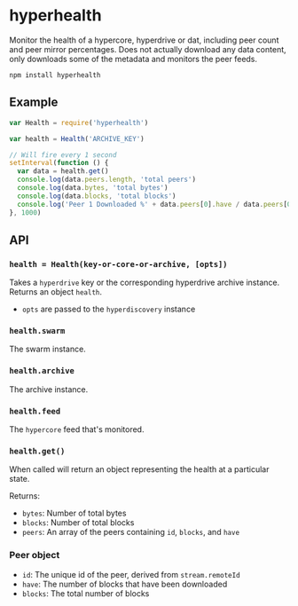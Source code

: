 # hyperhealth

Monitor the health of a hypercore, hyperdrive or dat, including peer count and
peer mirror percentages. Does not actually download any data content, only
downloads some of the metadata and monitors the peer feeds.

```
npm install hyperhealth
```

## Example

```js
var Health = require('hyperhealth')

var health = Health('ARCHIVE_KEY')

// Will fire every 1 second
setInterval(function () {
  var data = health.get()
  console.log(data.peers.length, 'total peers')
  console.log(data.bytes, 'total bytes')
  console.log(data.blocks, 'total blocks')
  console.log('Peer 1 Downloaded %' + data.peers[0].have / data.peers[0].blocks)
}, 1000)
```

## API

### `health = Health(key-or-core-or-archive, [opts])`

Takes a `hyperdrive` key or the corresponding hyperdrive archive instance.
Returns an object `health`.

* `opts` are passed to the `hyperdiscovery` instance

### `health.swarm`

The swarm instance.

### `health.archive`

The archive instance. 

### `health.feed`

The `hypercore` feed that's monitored.

### `health.get()`

When called will return an object representing the health at a particular
state.

Returns:

* ```bytes```: Number of total bytes
* ```blocks```: Number of total blocks
* ```peers```: An array of the peers containing `id`, `blocks`, and `have`

### Peer object

* `id`: The unique id of the peer, derived from `stream.remoteId`
* `have`: The number of blocks that have been downloaded
* `blocks`: The total number of blocks
